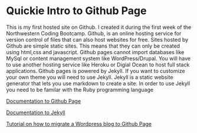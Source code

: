 # Quickie Intro to Github Page

This is my first hosted site on Github. I created it during the first week of the Northwestern Coding Bootcamp.
Github, is an online hosting service for version control of files that can also host websites for free.
Sites hosted by Github are simple static sites. This means that they can only be created using html,css and javascript.
Github pages cannot import databases like MySql  or content management system like WordPress/Drupal. You will have to use another hosting service like Heroku or Digial Ocean to host full stack applications.
Github pages is powered by Jekyll. If you want to customize your own theme you will need to use Jekyll. Jekyll is a static website generator that lets you use markdown to create a site. In order to use Jekyll you need to be familar with the Ruby programming language

[Documentation to Github Page](https://pages.github.com/)

[Documentation to Jekyll](https://jekyllrb.com/)

[Tutorial on how to migrate a Wordpress blog to Github Page](https://www.smashingmagazine.com/2014/08/build-blog-jekyll-github-pages/)
